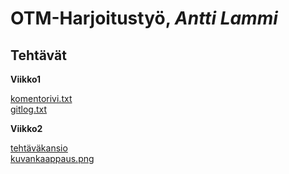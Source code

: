 # OTM-Harjoitustyö,  *Antti Lammi*
## Tehtävät
**Viikko1**  
  
[komentorivi.txt](https://github.com/AnttiLammi/otm-harjoitustyo/blob/master/laskarit/komentorivi.txt)  
[gitlog.txt](https://github.com/AnttiLammi/otm-harjoitustyo/blob/master/laskarit/gitlog.txt)

**Viikko2**   
    
[tehtäväkansio](https://github.com/AnttiLammi/otm-harjoitustyo/tree/master/laskarit/viikko2)  
[kuvankaappaus.png](https://github.com/AnttiLammi/otm-harjoitustyo/blob/master/laskarit/viikko2/Screenshot%20from%202018-03-27%2015-34-04.png)  

